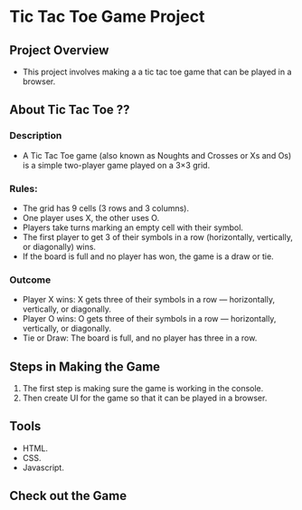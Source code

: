 # Tic Tac Toe Game Project

## Project Overview
- This project involves making a a tic tac toe game that can be played in a browser.

## About Tic Tac Toe ?? 
### Description
- A Tic Tac Toe game (also known as Noughts and Crosses or Xs and Os) is a simple two-player game played on a 3×3 grid.

### Rules: 
- The grid has 9 cells (3 rows and 3 columns).
- One player uses X, the other uses O.
- Players take turns marking an empty cell with their symbol.
- The first player to get 3 of their symbols in a row (horizontally, vertically, or diagonally) wins.
- If the board is full and no player has won, the game is a draw or tie.

### Outcome
- Player X wins: X gets three of their symbols in a row — horizontally, vertically, or diagonally.
- Player O wins: O gets three of their symbols in a row — horizontally, vertically, or diagonally.
- Tie or Draw: The board is full, and no player has three in a row.

## Steps in Making the Game 
1. The first step is making sure the game is working in the console.
2. Then create UI for the game so that it can be played in a browser.

## Tools
- HTML.
- CSS.
- Javascript.

## Check out the Game
